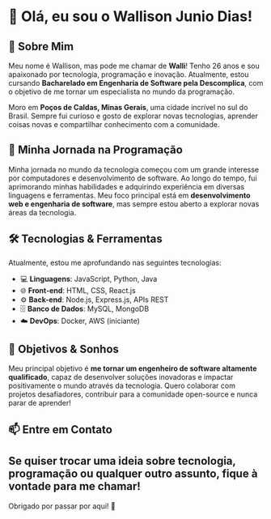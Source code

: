 # 👋 Olá, eu sou o Wallison Junio Dias!  

## 📖 Sobre Mim  
Meu nome é Wallison, mas pode me chamar de **Walli**! Tenho 26 anos e sou apaixonado por tecnologia, programação e inovação. Atualmente, estou cursando **Bacharelado em Engenharia de Software pela Descomplica**, com o objetivo de me tornar um especialista no mundo da programação.  

Moro em **Poços de Caldas, Minas Gerais**, uma cidade incrível no sul do Brasil. Sempre fui curioso e gosto de explorar novas tecnologias, aprender coisas novas e compartilhar conhecimento com a comunidade.  

## 🚀 Minha Jornada na Programação  
Minha jornada no mundo da tecnologia começou com um grande interesse por computadores e desenvolvimento de software. Ao longo do tempo, fui aprimorando minhas habilidades e adquirindo experiência em diversas linguagens e ferramentas. Meu foco principal está em **desenvolvimento web e engenharia de software**, mas sempre estou aberto a explorar novas áreas da tecnologia.  

## 🛠️ Tecnologias & Ferramentas  
Atualmente, estou me aprofundando nas seguintes tecnologias:  

- 💻 **Linguagens**: JavaScript, Python, Java  
- 🌐 **Front-end**: HTML, CSS, React.js  
- ⚙️ **Back-end**: Node.js, Express.js, APIs REST  
- 🗄️ **Banco de Dados**: MySQL, MongoDB  
- ☁️ **DevOps**: Docker, AWS (iniciante)  

## 🎯 Objetivos & Sonhos  
Meu principal objetivo é **me tornar um engenheiro de software altamente qualificado**, capaz de desenvolver soluções inovadoras e impactar positivamente o mundo através da tecnologia. Quero colaborar com projetos desafiadores, contribuir para a comunidade open-source e nunca parar de aprender!  

## 📫 Entre em Contato  
Se quiser trocar uma ideia sobre tecnologia, programação ou qualquer outro assunto, fique à vontade para me chamar!  
---
Obrigado por passar por aqui! 🚀  
